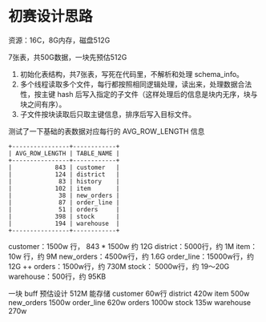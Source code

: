 # 初赛设计思路

资源：16C，8G内存，磁盘512G

7张表，共50G数据，一块先预估512G


1. 初始化表结构，共7张表，写死在代码里，不解析和处理 schema_info。
2. 多个线程读取多个文件，每行都按照相同逻辑处理，读出来，处理数据合法性，按主键 hash 后写入指定的子文件（这样处理后的信息是块内无序，块与块之间有序）。
3. 子文件按块读取后只取主键信息，排序后写入目标文件。

测试了一下基础的表数据对应每行的 AVG_ROW_LENGTH 信息

```
+----------------+------------+
| AVG_ROW_LENGTH | TABLE_NAME |
+----------------+------------+
|            843 | customer   |
|            124 | district   |
|             83 | history    |
|            102 | item       |
|             38 | new_orders |
|             87 | order_line |
|             51 | orders     |
|            398 | stock      |
|            194 | warehouse  |
+----------------+------------+
```

customer：1500w 行， 843 * 1500w 约 12G
district：5000行，约 1M
item： 10w 行，约 9M
new_orders：4500w行，约 1.6G
order_line：15000w行，约 12G ++
orders：1500w行，约 730M
stock： 5000w行，约 19～20G
warehouse：500行，约 95KB

一块 buff 预估设计 512M
能存储 
customer 60w行
district 420w
item 500w
new_orders 1500w
order_line 620w
orders 1000w
stock 135w
warehouse 270w

